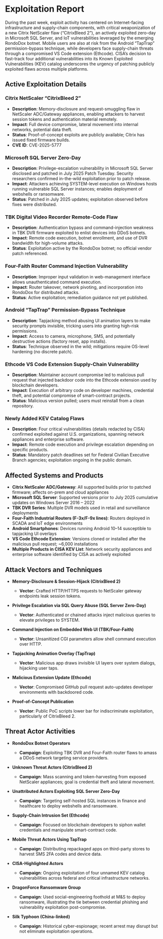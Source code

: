 # Exploitation Report

During the past week, exploit activity has centered on Internet-facing infrastructure and supply-chain components, with critical weaponization of a new Citrix NetScaler flaw (“CitrixBleed 2”), an actively exploited zero-day in Microsoft SQL Server, and IoT vulnerabilities leveraged by the emerging RondoDox botnet. Mobile users are also at risk from the Android “TapTrap” permission-bypass technique, while developers face supply-chain threats through a compromised VS Code extension (Ethcode). CISA’s decision to fast-track four additional vulnerabilities into its Known Exploited Vulnerabilities (KEV) catalog underscores the urgency of patching publicly exploited flaws across multiple platforms.

## Active Exploitation Details

### Citrix NetScaler “CitrixBleed 2”
- **Description**: Memory-disclosure and request-smuggling flaw in NetScaler ADC/Gateway appliances, enabling attackers to harvest session tokens and authentication material remotely.  
- **Impact**: Full device compromise, lateral movement into internal networks, potential data theft.  
- **Status**: Proof-of-concept exploits are publicly available; Citrix has issued fixed firmware builds.  
- **CVE ID**: CVE-2025-5777  

### Microsoft SQL Server Zero-Day
- **Description**: Privilege-escalation vulnerability in Microsoft SQL Server disclosed and patched in July 2025 Patch Tuesday. Security researchers confirmed in-the-wild exploitation prior to patch release.  
- **Impact**: Attackers achieving SYSTEM-level execution on Windows hosts running vulnerable SQL Server instances; enables deployment of webshells or ransomware.  
- **Status**: Patched in July 2025 updates; exploitation observed before fixes were distributed.  

### TBK Digital Video Recorder Remote-Code Flaw
- **Description**: Authentication bypass and command-injection weakness in TBK DVR firmware exploited to enlist devices into DDoS botnets.  
- **Impact**: Remote code execution, botnet enrollment, and use of DVR bandwidth for high-volume attacks.  
- **Status**: Exploitation active by the RondoDox botnet; no official vendor patch referenced.  

### Four-Faith Router Command Injection Vulnerability
- **Description**: Improper input validation in web-management interface allows unauthenticated command execution.  
- **Impact**: Router takeover, network pivoting, and incorporation into RondoDox for distributed attacks.  
- **Status**: Active exploitation; remediation guidance not yet published.  

### Android “TapTrap” Permission-Bypass Technique
- **Description**: Tapjacking method abusing UI animation layers to make security prompts invisible, tricking users into granting high-risk permissions.  
- **Impact**: Access to camera, microphone, SMS, and potentially destructive actions (factory reset, app installs).  
- **Status**: Technique observed in the wild; mitigations require OS-level hardening (no discrete patch).  

### Ethcode VS Code Extension Supply-Chain Vulnerability
- **Description**: Maintainer account compromise led to malicious pull request that injected backdoor code into the Ethcode extension used by blockchain developers.  
- **Impact**: Execution of arbitrary code on developer machines, credential theft, and potential compromise of smart-contract projects.  
- **Status**: Malicious version pulled; users must reinstall from a clean repository.  

### Newly Added KEV Catalog Flaws
- **Description**: Four critical vulnerabilities (details redacted by CISA) confirmed exploited against U.S. organizations, spanning network appliances and enterprise software.  
- **Impact**: Remote code execution and privilege escalation depending on specific products.  
- **Status**: Mandatory patch deadlines set for Federal Civilian Executive Branch agencies; exploitation ongoing in the public domain.  

## Affected Systems and Products

- **Citrix NetScaler ADC/Gateway**: All supported builds prior to patched firmware; affects on-prem and cloud appliances  
- **Microsoft SQL Server**: Supported versions prior to July 2025 cumulative updates on Windows Server 2016 – 2022  
- **TBK DVR Series**: Multiple DVR models used in retail and surveillance deployments  
- **Four-Faith Industrial Routers (F-3x/F-9x lines)**: Routers deployed in SCADA and IoT edge environments  
- **Android Smartphones**: Devices running Android 10–14 susceptible to tapjacking UI overlays  
- **VS Code Ethcode Extension**: Versions cloned or installed after the malicious pull request; ~6,000 installations  
- **Multiple Products in CISA KEV List**: Network security appliances and enterprise software identified by CISA as actively exploited  

## Attack Vectors and Techniques

- **Memory-Disclosure & Session-Hijack (CitrixBleed 2)**  
  - **Vector**: Crafted HTTP/HTTPS requests to NetScaler gateway endpoints leak session tokens.

- **Privilege Escalation via SQL Query Abuse (SQL Server Zero-Day)**  
  - **Vector**: Authenticated or chained attacks inject malicious queries to elevate privileges to SYSTEM.

- **Command Injection on Embedded Web UI (TBK/Four-Faith)**  
  - **Vector**: Unsanitized CGI parameters allow shell command execution over HTTP.

- **Tapjacking Animation Overlay (TapTrap)**  
  - **Vector**: Malicious app draws invisible UI layers over system dialogs, hijacking user taps.

- **Malicious Extension Update (Ethcode)**  
  - **Vector**: Compromised GitHub pull request auto-updates developer environments with backdoored code.

- **Proof-of-Concept Publication**  
  - **Vector**: Public PoC scripts lower bar for indiscriminate exploitation, particularly of CitrixBleed 2.

## Threat Actor Activities

- **RondoDox Botnet Operators**  
  - **Campaign**: Exploiting TBK DVR and Four-Faith router flaws to amass a DDoS network targeting service providers.

- **Unknown Threat Actors (CitrixBleed 2)**  
  - **Campaign**: Mass scanning and token-harvesting from exposed NetScaler appliances; goal is credential theft and lateral movement.

- **Unattributed Actors Exploiting SQL Server Zero-Day**  
  - **Campaign**: Targeting self-hosted SQL instances in finance and healthcare to deploy webshells and ransomware.

- **Supply-Chain Intrusion Set (Ethcode)**  
  - **Campaign**: Focused on blockchain developers to siphon wallet credentials and manipulate smart-contract code.

- **Mobile Threat Actors Using TapTrap**  
  - **Campaign**: Distributing repackaged apps on third-party stores to harvest SMS 2FA codes and device data.

- **CISA-Highlighted Actors**  
  - **Campaign**: Ongoing exploitation of four unnamed KEV catalog vulnerabilities across federal and critical infrastructure networks.

- **DragonForce Ransomware Group**  
  - **Campaign**: Used social-engineering foothold at M&S to deploy ransomware, illustrating the tie between credential phishing and vulnerability exploitation post-compromise.

- **Silk Typhoon (China-linked)**  
  - **Campaign**: Historical cyber-espionage; recent arrest may disrupt but not eliminate exploitation operations.